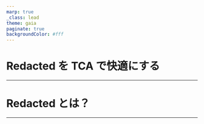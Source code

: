 ```yaml
---
marp: true
_class: lead
theme: gaia
paginate: true
backgroundColor: #fff
---
```

# Redacted を TCA で快適にする

---
# Redacted とは？

---